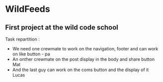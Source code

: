# WildFeeds

## First project at the wild code school

Task repartition :

- We need one crewmate to work on the navigation, footer and can work on like button - pa
- An onther crewmate on the post display in the body and share button Mat
- And the last guy can work on the coms button and the display of it Lucas
